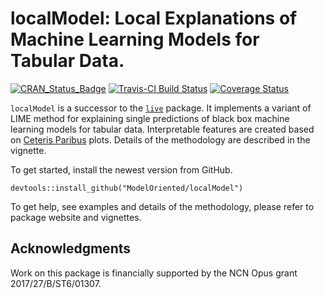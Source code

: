 # localModel: Local Explanations of Machine Learning Models for Tabular Data.

[![CRAN_Status_Badge](http://www.r-pkg.org/badges/version/localModel)](https://cran.r-project.org/package=localModel)
[![Travis-CI Build Status](https://travis-ci.org/ModelOriented/localModel.svg?branch=master)](https://travis-ci.org/ModelOriented/localModel)
[![Coverage Status](https://img.shields.io/codecov/c/github/ModelOriented/localModel/master.svg)](https://codecov.io/github/ModelOriented/localModel?branch=master)


`localModel` is a successor to the [`live`](https://github.com/MI2DataLab/live) package. It implements a variant of LIME method for explaining single predictions of black box machine learning models for tabular data.
Interpretable features are created based on [Ceteris Paribus](https://github.com/ModelOriented/ceterisParibus2) plots.
Details of the methodology are described in the vignette.

To get started, install the newest version from GitHub.

```
devtools::install_github("ModelOriented/localModel")
```

To get help, see examples and details of the methodology, please refer to package website and vignettes.

## Acknowledgments 

Work on this package is financially supported by the NCN Opus grant 2017/27/B/ST6/01307.
